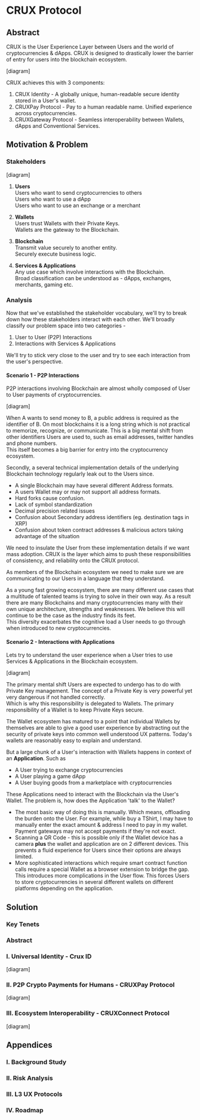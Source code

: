 
# CRUX Protocol


## Abstract
CRUX is the User Experience Layer between Users and the world of cryptocurrencies & dApps.
CRUX is designed to drastically lower the barrier of entry for users into the blockchain ecosystem.

[diagram]

CRUX achieves this with 3 components:  
1. CRUX Identity - A globally unique, human-readable secure identity stored in a User's wallet.  
2. CRUXPay Protocol - Pay to a human readable name. Unified experience across cryptocurrencies.   
3. CRUXGateway Protocol - Seamless interoperability between Wallets, dApps and Conventional Services.   



## Motivation & Problem

### Stakeholders
[diagram]

1. **Users**    
Users who want to send cryptocurrencies to others  
Users who want to use a dApp  
Users who want to use an exchange or a merchant

2. **Wallets**  
Users trust Wallets with their Private Keys.   
Wallets are the gateway to the Blockchain.

3. **Blockchain**  
Transmit value securely to another entity.  
Securely execute business logic.  

4. **Services & Applications**  
Any use case which involve interactions with the Blockchain.   
Broad classification can be understood as - dApps, exchanges, merchants, gaming etc.

### Analysis

Now that we've established the stakeholder vocabulary, we'll try to break down how these stakeholders interact with each other.
We'll broadly classify our problem space into two categories - 
1. User to User (P2P) Interactions
2. Interactions with Services & Applications

We'll try to stick very close to the user and try to see each interaction from the user's perspective.

#### Scenario 1 - P2P Interactions

P2P interactions involving Blockchain are almost wholly composed of User to User payments of cryptocurrencies.   

[diagram]

When A wants to send money to B, a public address is required as the identifier of B. 
On most blockchains it is a long string which is not practical to memorize, recognize, or communicate. This is a big mental shift from other identifiers Users are used to, such as email addresses, twitter handles and phone numbers.  
This itself becomes a big barrier for entry into the cryptocurrency ecosystem.

Secondly, a several technical implementation details of the underlying Blockchain technology regularly leak out to the Users since. 
- A single Blockchain may have several different Address formats. 
- A users Wallet may or may not support all address formats.
- Hard forks cause confusion.
- Lack of symbol standardization
- Decimal precision related issues 
- Confusion about Secondary address identifiers (eg. destination tags in XRP)
- Confusion about token contract addresses & malicious actors taking advantage of the situation

We need to insulate the User from these implementation details if we want mass adoption. CRUX is the layer which aims to push these responsibilities of consistency, and reliability onto the CRUX protocol.


As members of the Blockchain ecosystem we need to make sure we are communicating to our Users in a language that they understand.


As a young fast growing ecosystem, there are many different use cases that a multitude of talented teams is trying to solve in their own way. As a result there are many Blockchains and many cryptocurrencies many with their own unique architecture, strengths and weaknesses. We believe this will continue to be the case as the industry finds its feet.  
This diversity exacerbates the cognitive load a User needs to go through when introduced to new cryptocurrencies.

#### Scenario 2 - Interactions with Applications

Lets try to understand the user experience when a User tries to use Services & Applications in the Blockchain ecosystem. 

[diagram]


The primary mental shift Users are expected to undergo has to do with Private Key management. The concept of a Private Key is very powerful yet very dangerous if not handled correctly.  
Which is why this responsibility is delegated to Wallets. The primary responsibility of a Wallet is to keep Private Keys secure.

The Wallet ecosystem has matured to a point that individual Wallets by themselves are able to give a good user experience by abstracting out the security of private keys into common well understood UX patterns. Today's wallets are reasonably easy to explain and understand.

But a large chunk of a User's interaction with Wallets happens in context of an **Application**. Such as 
- A User trying to exchange cryptocurrencies
- A User playing a game dApp
- A User buying goods from a marketplace with cryptocurrencies

These Applications need to interact with the Blockchain via the User's Wallet. The problem is, how does the Application 'talk' to the Wallet? 

- The most basic way of doing this is manually. Which means, offloading the burden onto the User. For example, while buy a TShirt, I may have to manually enter the exact amount & address I need to pay in my wallet. Payment gateways may not accept payments if they're not exact. 
- Scanning a QR Code - this is possible only if the Wallet device has a camera **plus** the wallet and application are on 2 different devices. This prevents a fluid experience for Users since their options are always limited.
- More sophisticated interactions which require smart contract function calls require a special Wallet as a browser extension to bridge the gap. This introduces more complications in the User flow. This forces Users to store cryptocurrencies in several different wallets on different platforms depending on the application.  


## Solution
### Key Tenets
### Abstract
### I. Universal Identity - Crux ID
[diagram]
### II. P2P Crypto Payments for Humans - CRUXPay Protocol
[diagram]
### III. Ecosystem Interoperability - CRUXConnect Protocol
[diagram]

## Appendices
### I. Background Study
### II. Risk Analysis
### III. L3 UX Protocols
### IV. Roadmap
